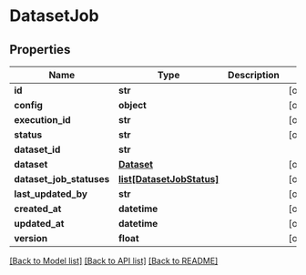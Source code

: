 # DatasetJob

## Properties
Name | Type | Description | Notes
------------ | ------------- | ------------- | -------------
**id** | **str** |  | [optional] 
**config** | **object** |  | [optional] 
**execution_id** | **str** |  | [optional] 
**status** | **str** |  | [optional] 
**dataset_id** | **str** |  | 
**dataset** | [**Dataset**](Dataset.md) |  | [optional] 
**dataset_job_statuses** | [**list[DatasetJobStatus]**](DatasetJobStatus.md) |  | [optional] 
**last_updated_by** | **str** |  | [optional] 
**created_at** | **datetime** |  | [optional] 
**updated_at** | **datetime** |  | [optional] 
**version** | **float** |  | [optional] 

[[Back to Model list]](../README.md#documentation-for-models) [[Back to API list]](../README.md#documentation-for-api-endpoints) [[Back to README]](../README.md)

